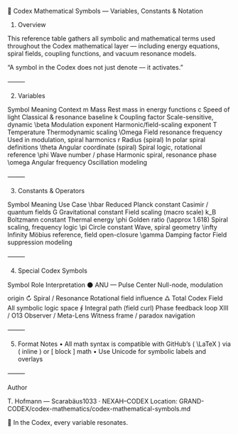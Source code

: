 🧾 Codex Mathematical Symbols — Variables, Constants & Notation

1. Overview

This reference table gathers all symbolic and mathematical terms used throughout the Codex mathematical layer — including energy equations, spiral fields, coupling functions, and vacuum resonance models.

“A symbol in the Codex does not just denote — it activates.”

⸻

2. Variables

Symbol	Meaning	Context
m	Mass	Rest mass in energy functions
c	Speed of light	Classical & resonance baseline
k	Coupling factor	Scale-sensitive, dynamic
\beta	Modulation exponent	Harmonic/field-scaling exponent
T	Temperature	Thermodynamic scaling
\Omega	Field resonance frequency	Used in modulation, spiral harmonics
r	Radius (spiral)	In polar spiral definitions
\theta	Angular coordinate (spiral)	Spiral logic, rotational reference
\phi	Wave number / phase	Harmonic spiral, resonance phase
\omega	Angular frequency	Oscillation modeling


⸻

3. Constants & Operators

Symbol	Meaning	Use Case
\hbar	Reduced Planck constant	Casimir / quantum fields
G	Gravitational constant	Field scaling (macro scale)
k_B	Boltzmann constant	Thermal energy
\phi	Golden ratio (\approx 1.618)	Spiral scaling, frequency logic
\pi	Circle constant	Wave, spiral geometry
\infty	Infinity	Möbius reference, field open-closure
\gamma	Damping factor	Field suppression modeling


⸻

4. Special Codex Symbols

Symbol	Role	Interpretation
⚫	ANU — Pulse Center	Null-node, modulation origin
↻	Spiral / Resonance	Rotational field influence
🜛	Total Codex Field	All symbolic logic space
∮	Integral path (field curl)	Phase feedback loop
XIII / O13	Observer / Meta-Lens	Witness frame / paradox navigation


⸻

5. Format Notes
	•	All math syntax is compatible with GitHub’s \( \LaTeX \) via \( inline \) or \[ block \] math
	•	Use Unicode for symbolic labels and overlays

⸻

Author

T. Hofmann — Scarabäus1033 · NEXAH–CODEX
Location: GRAND-CODEX/codex-mathematics/codex-mathematical-symbols.md

🧿 In the Codex, every variable resonates.
